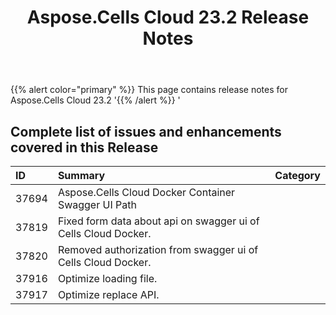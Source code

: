 ﻿---
title: Aspose.Cells Cloud  23.2 Release Notes
second_title: Aspose.Cells Cloud Documen
type: docs
url: /ar/aspose-cells-cloud-23-2-release-notes/
description: Aspose.Cells Cloud supports Excel to create, convert, merge, split, protected, inner object operation, and so on
weight: 20
---
{{% alert color="primary" %}} 
This page contains release notes for Aspose.Cells Cloud 23.2
'{{% /alert %}} '
## **Complete list of issues and enhancements covered in this Release**

|**ID**|**Summary**|**Category**|
|:- |:- |:- |
|37694 |Aspose.Cells Cloud Docker Container Swagger UI Path |
|37819 |Fixed form data about api on swagger ui of Cells Cloud Docker. |
|37820 |Removed authorization from  swagger ui of Cells Cloud Docker. |
|37916 |Optimize loading file. |
|37917 |Optimize replace API. |
